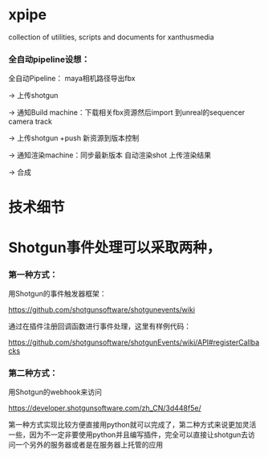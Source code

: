 # xpipe
collection of utilities, scripts and documents for xanthusmedia



### 全自动pipeline设想：
全自动Pipeline： 
maya相机路径导出fbx 

-> 上传shotgun 

-> 通知Build machine：下载相关fbx资源然后import 到unreal的sequencer camera track 

-> 上传shotgun +push 新资源到版本控制 

-> 通知渲染machine：同步最新版本 自动渲染shot 上传渲染结果 

-> 合成


# 技术细节

# Shotgun事件处理可以采取两种，
### 第一种方式：
用Shotgun的事件触发器框架：

https://github.com/shotgunsoftware/shotgunevents/wiki

通过在插件注册回调函数进行事件处理，这里有样例代码：

https://github.com/shotgunsoftware/shotgunEvents/wiki/API#registerCallbacks

### 第二种方式：

用Shotgun的webhook来访问

https://developer.shotgunsoftware.com/zh_CN/3d448f5e/

第一种方式实现比较方便直接用python就可以完成了，第二种方式来说更加灵活一些，因为不一定非要使用python并且编写插件，完全可以直接让shotgun去访问一个另外的服务器或者是在服务器上托管的应用


